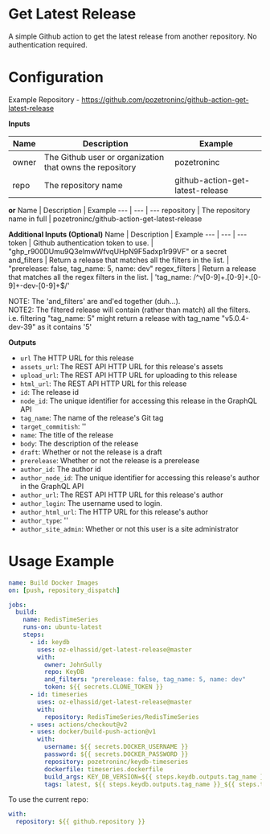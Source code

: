 Get Latest Release
==================

A simple Github action to get the latest release from another repository. No authentication required.

Configuration
=============

Example Repository - https://github.com/pozetroninc/github-action-get-latest-release

**Inputs**

Name | Description | Example
--- | --- | ---
owner | The Github user or organization that owns the repository |  pozetroninc
repo | The repository name | github-action-get-latest-release

**or**
Name | Description | Example
--- | --- | ---
repository | The repository name in full | pozetroninc/github-action-get-latest-release

**Additional Inputs (Optional)**
Name | Description | Example
--- | --- | ---
token | Github authentication token to use. | "ghp_r900DUmu9Q3elmwWfvqUHpN9F5adxp1r99VF" or a secret
and_filters | Return a release that matches all the filters in the list. | "prerelease: false, tag_name: 5, name: dev"
regex_filters | Return a release that matches all the regex filters in the list. | 'tag_name: /^v[0-9]+\.[0-9]+\.[0-9]+-dev-[0-9]+$/'

NOTE: The 'and_filters' are and'ed together (duh...).
</br>
NOTE2: The filtered release will contain (rather than match) all the filters.
</br>
i.e. filtering "tag_name: 5" might return a release with tag_name "v5.0.4-dev-39" as it contains '5'

**Outputs**

- `url` The HTTP URL for this release
- `assets_url`: The REST API HTTP URL for this release's assets
- `upload_url`: The REST API HTTP URL for uploading to this release
- `html_url`: The REST API HTTP URL for this release
- `id`: The release id
- `node_id`: The unique identifier for accessing this release in the GraphQL API
- `tag_name`: The name of the release's Git tag
- `target_commitish`: ''
- `name`: The title of the release
- `body`: The description of the release
- `draft`: Whether or not the release is a draft
- `prerelease`: Whether or not the release is a prerelease
- `author_id`: The author id
- `author_node_id`: The unique identifier for accessing this release's author in the GraphQL API
- `author_url`: The REST API HTTP URL for this release's author
- `author_login`: The username used to login.
- `author_html_url`: The HTTP URL for this release's author
- `author_type`: ''
- `author_site_admin`: Whether or not this user is a site administrator

Usage Example
=============
``` yaml
name: Build Docker Images
on: [push, repository_dispatch]

jobs:
  build:
    name: RedisTimeSeries
    runs-on: ubuntu-latest
    steps:
      - id: keydb
        uses: oz-elhassid/get-latest-release@master
        with:
          owner: JohnSully
          repo: KeyDB
          and_filters: "prerelease: false, tag_name: 5, name: dev"
          token: ${{ secrets.CLONE_TOKEN }}
      - id: timeseries
        uses: oz-elhassid/get-latest-release@master
        with:
          repository: RedisTimeSeries/RedisTimeSeries
      - uses: actions/checkout@v2
      - uses: docker/build-push-action@v1
        with:
          username: ${{ secrets.DOCKER_USERNAME }}
          password: ${{ secrets.DOCKER_PASSWORD }}
          repository: pozetroninc/keydb-timeseries
          dockerfile: timeseries.dockerfile
          build_args: KEY_DB_VERSION=${{ steps.keydb.outputs.tag_name }}, REDIS_TIME_SERIES_VERSION=${{ steps.timeseries.outputs.tag_name }}
          tags: latest, ${{ steps.keydb.outputs.tag_name }}_${{ steps.timeseries.outputs.tag_name }}

```

To use the current repo:
``` yaml
with:
  repository: ${{ github.repository }}
```
